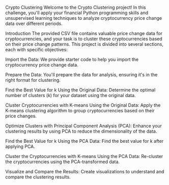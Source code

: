 Crypto Clustering
Welcome to the Crypto Clustering project! In this challenge, you'll apply your financial Python programming skills and unsupervised learning techniques to analyze cryptocurrency price change data over different periods.

Introduction
The provided CSV file contains valuable price change data for cryptocurrencies, and your task is to cluster these cryptocurrencies based on their price change patterns. This project is divided into several sections, each with specific objectives:

Import the Data: We provide starter code to help you import the cryptocurrency price change data.

Prepare the Data: You'll prepare the data for analysis, ensuring it's in the right format for clustering.

Find the Best Value for k Using the Original Data: Determine the optimal number of clusters (k) for your dataset using the original data.

Cluster Cryptocurrencies with K-means Using the Original Data: Apply the K-means clustering algorithm to group cryptocurrencies based on their price changes.

Optimize Clusters with Principal Component Analysis (PCA): Enhance your clustering results by using PCA to reduce the dimensionality of the data.

Find the Best Value for k Using the PCA Data: Find the best value for k after applying PCA.

Cluster the Cryptocurrencies with K-means Using the PCA Data: Re-cluster the cryptocurrencies using the PCA-transformed data.

Visualize and Compare the Results: Create visualizations to understand and compare the clustering results.
